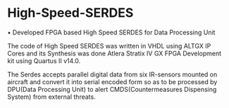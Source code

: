 # High-Speed-SERDES
•	Developed FPGA based High Speed  SERDES  for Data Processing Unit 

The code of High Speed  SERDES was written in VHDL using ALTGX IP Cores and its
Synthesis was done Atlera Stratix IV GX FPGA Development  kit  using Quartus II v14.0.

The Serdes accepts parallel digital data from six IR-sensors mounted on aircraft and convert 
it into serial encoded form so as to be processed by DPU(Data Processing Unit) to alert 
CMDS(Countermeasures Dispensing System) from external threats.
